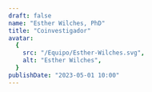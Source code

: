```yaml
---
draft: false
name: "Esther Wilches, PhD"
title: "Coinvestigador"
avatar:
  {
    src: "/Equipo/Esther-Wilches.svg",
    alt: "Esther Wilches",
  }
publishDate: "2023-05-01 10:00"
---
```

